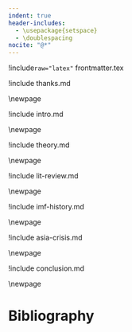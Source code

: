 ```yaml
---
indent: true
header-includes:
  - \usepackage{setspace}
  - \doublespacing
nocite: "@*"
---
```


!include`raw="latex"` frontmatter.tex

!include thanks.md

\newpage

!include intro.md

\newpage

!include theory.md

\newpage

!include lit-review.md

\newpage

!include imf-history.md

\newpage

!include asia-crisis.md

\newpage

!include conclusion.md

\newpage

# Bibliography
